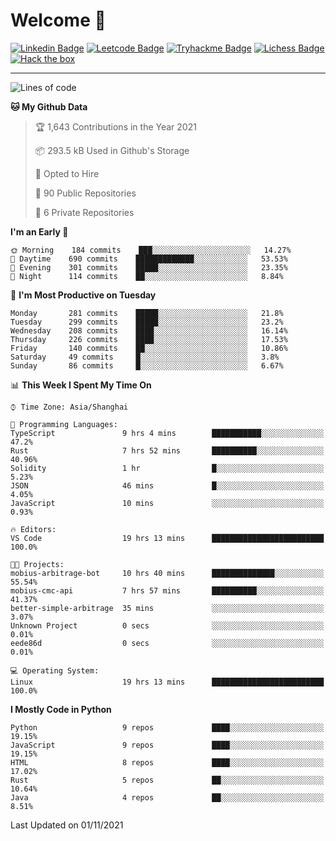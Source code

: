 # Welcome 👋

[![Linkedin Badge](https://img.shields.io/badge/-PedroTorres-blue?style=flat-square&logo=Linkedin&logoColor=white&link=https://www.linkedin.com/in/PedroTorres/)](https://www.linkedin.com/in/pedro-torres-cruz/)
[![Leetcode Badge](https://img.shields.io/badge/profile-leetcode-green)](https://leetcode.com/corfucinas/)
[![Tryhackme Badge](https://img.shields.io/badge/profile-tryhackme-blue)](https://tryhackme.com/p/Corfucinas/)
[![Lichess Badge](https://img.shields.io/badge/challenge_me-lichess-yellow)](https://lichess.org/@/Corfucinas)
[![Hack the box](https://img.shields.io/badge/hack_the_box-profile-red)](https://www.hackthebox.eu/profile/375826)

---

<!--START_SECTION:waka-->
![Lines of code](https://img.shields.io/badge/From%20Hello%20World%20I%27ve%20Written-1.6%20million%20lines%20of%20code-blue)

**🐱 My Github Data** 

> 🏆 1,643 Contributions in the Year 2021
 > 
> 📦 293.5 kB Used in Github's Storage 
 > 
> 💼 Opted to Hire
 > 
> 📜 90 Public Repositories 
 > 
> 🔑 6 Private Repositories  
 > 
**I'm an Early 🐤** 

```text
🌞 Morning    184 commits    ███░░░░░░░░░░░░░░░░░░░░░░   14.27% 
🌆 Daytime    690 commits    █████████████░░░░░░░░░░░░   53.53% 
🌃 Evening    301 commits    █████░░░░░░░░░░░░░░░░░░░░   23.35% 
🌙 Night      114 commits    ██░░░░░░░░░░░░░░░░░░░░░░░   8.84%

```
📅 **I'm Most Productive on Tuesday** 

```text
Monday       281 commits    █████░░░░░░░░░░░░░░░░░░░░   21.8% 
Tuesday      299 commits    █████░░░░░░░░░░░░░░░░░░░░   23.2% 
Wednesday    208 commits    ████░░░░░░░░░░░░░░░░░░░░░   16.14% 
Thursday     226 commits    ████░░░░░░░░░░░░░░░░░░░░░   17.53% 
Friday       140 commits    ██░░░░░░░░░░░░░░░░░░░░░░░   10.86% 
Saturday     49 commits     █░░░░░░░░░░░░░░░░░░░░░░░░   3.8% 
Sunday       86 commits     █░░░░░░░░░░░░░░░░░░░░░░░░   6.67%

```


📊 **This Week I Spent My Time On** 

```text
⌚︎ Time Zone: Asia/Shanghai

💬 Programming Languages: 
TypeScript               9 hrs 4 mins        ███████████░░░░░░░░░░░░░░   47.2% 
Rust                     7 hrs 52 mins       ██████████░░░░░░░░░░░░░░░   40.96% 
Solidity                 1 hr                █░░░░░░░░░░░░░░░░░░░░░░░░   5.23% 
JSON                     46 mins             █░░░░░░░░░░░░░░░░░░░░░░░░   4.05% 
JavaScript               10 mins             ░░░░░░░░░░░░░░░░░░░░░░░░░   0.93%

🔥 Editors: 
VS Code                  19 hrs 13 mins      █████████████████████████   100.0%

🐱‍💻 Projects: 
mobius-arbitrage-bot     10 hrs 40 mins      ██████████████░░░░░░░░░░░   55.54% 
mobius-cmc-api           7 hrs 57 mins       ██████████░░░░░░░░░░░░░░░   41.37% 
better-simple-arbitrage  35 mins             ░░░░░░░░░░░░░░░░░░░░░░░░░   3.07% 
Unknown Project          0 secs              ░░░░░░░░░░░░░░░░░░░░░░░░░   0.01% 
eede86d                  0 secs              ░░░░░░░░░░░░░░░░░░░░░░░░░   0.01%

💻 Operating System: 
Linux                    19 hrs 13 mins      █████████████████████████   100.0%

```

**I Mostly Code in Python** 

```text
Python                   9 repos             ████░░░░░░░░░░░░░░░░░░░░░   19.15% 
JavaScript               9 repos             ████░░░░░░░░░░░░░░░░░░░░░   19.15% 
HTML                     8 repos             ████░░░░░░░░░░░░░░░░░░░░░   17.02% 
Rust                     5 repos             ██░░░░░░░░░░░░░░░░░░░░░░░   10.64% 
Java                     4 repos             ██░░░░░░░░░░░░░░░░░░░░░░░   8.51%

```



 Last Updated on 01/11/2021
<!--END_SECTION:waka-->
